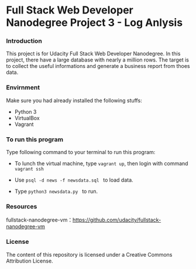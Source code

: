 # Full Stack Web Developer Nanodegree Project 3 - Log Anlysis

### Introduction
This project is for Udacity Full Stack Web Developer Nanodegree. In this project, there have a large database with nearly a million rows. The target is to collect the useful informations and generate a business report from thoes data.


### Envirnment
Make sure you had already installed the following stuffs:
* Python 3
* VirtualBox
* Vagrant


### To run this program
Type following command to your terminal to run this program:

* To lunch the virtual machine, type  ```vagrant up```, then login with command ```vagrant ssh```

* Use ```psql -d news -f newsdata.sql ``` to load data.

* Type ```python3 newsdata.py ``` to run.

### Resources
fullstack-nanodegree-vm：https://github.com/udacity/fullstack-nanodegree-vm

### License
The content of this repository is licensed under a Creative Commons Attribution License.
